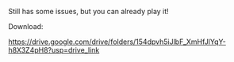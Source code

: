 Still has some issues, but you can already play it!

Download:

https://drive.google.com/drive/folders/154dpvh5iJlbF_XmHfJlYqY-h8X3Z4pH8?usp=drive_link
